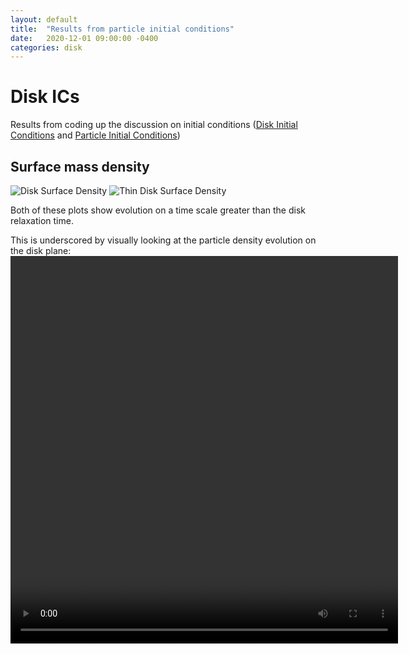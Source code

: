 ```yaml
---
layout: default
title:  "Results from particle initial conditions"
date:   2020-12-01 09:00:00 -0400
categories: disk
---
```



# Disk ICs
Results from coding up the discussion on initial conditions ([Disk Initial Conditions](https://ndrakos.github.io/blog/cholla/Disk_ICs/) and [Particle Initial Conditions](https://ojwg.github.io/blog/disk/2020/11/07/ParticleICs.html))

## Surface mass density

![Disk Surface Density](../../../../assets/images/2020/12/surface_mass_density.png "Disk Surface Density")
![Thin Disk Surface Density](../../../../assets/images/2020/12/thin_disk_surface_mass_density.png "Thin Disk Surface Density")

Both of these plots show evolution on a time scale greater than the disk relaxation time.  

This is underscored by visually looking at the particle density evolution on the disk plane: 
<video width="620" height="620" controls>
  <source src="../../../../assets/videos/2020/12/particle_density_xy.mp4" type="video/mp4"/>
</video>

